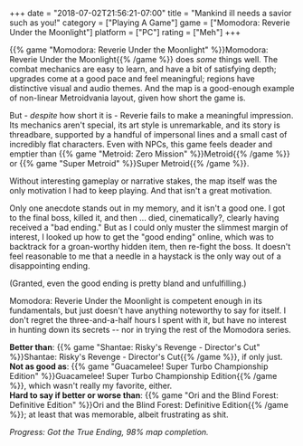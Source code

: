 +++
date = "2018-07-02T21:56:21-07:00"
title = "Mankind ill needs a savior such as you!"
category = ["Playing A Game"]
game = ["Momodora: Reverie Under the Moonlight"]
platform = ["PC"]
rating = ["Meh"]
+++

{{% game "Momodora: Reverie Under the Moonlight" %}}Momodora: Reverie Under the Moonlight{{% /game %}} does <i>some</i> things well.  The combat mechanics are easy to learn, and have a bit of satisfying depth; upgrades come at a good pace and feel meaningful; regions have distinctive visual and audio themes.  And the map is a good-enough example of non-linear Metroidvania layout, given how short the game is.

But - <i>despite</i> how short it is - Reverie fails to make a meaningful impression.  Its mechanics aren't special, its art style is unremarkable, and its story is threadbare, supported by a handful of impersonal lines and a small cast of incredibly flat characters.  Even with NPCs, this game feels deader and emptier than {{% game "Metroid: Zero Mission" %}}Metroid{{% /game %}} or {{% game "Super Metroid" %}}Super Metroid{{% /game %}}.

Without interesting gameplay or narrative stakes, the map itself was the only motivation I had to keep playing.  And that isn't a great motivation.

Only one anecdote stands out in my memory, and it isn't a good one.  I got to the final boss, killed it, and then ... died, cinematically?, clearly having received a "bad ending."  But as I could only muster the slimmest margin of interest, I looked up how to get the "good ending" online, which was to backtrack for a groan-worthy hidden item, then re-fight the boss.  It doesn't feel reasonable to me that a needle in a haystack is the only way out of a disappointing ending.

(Granted, even the good ending is pretty bland and unfulfilling.)

Momodora: Reverie Under the Moonlight is competent enough in its fundamentals, but just doesn't have anything noteworthy to say for itself.  I don't regret the three-and-a-half hours I spent with it, but have no interest in hunting down its secrets -- nor in trying the rest of the Momodora series.

<b>Better than</b>: {{% game "Shantae: Risky's Revenge - Director's Cut" %}}Shantae: Risky's Revenge - Director's Cut{{% /game %}}, if only just.  
<b>Not as good as</b>: {{% game "Guacamelee! Super Turbo Championship Edition" %}}Guacamelee! Super Turbo Championship Edition{{% /game %}}, which wasn't really my favorite, either.  
<b>Hard to say if better or worse than</b>: {{% game "Ori and the Blind Forest: Definitive Edition" %}}Ori and the Blind Forest: Definitive Edition{{% /game %}}; at least that was memorable, albeit frustrating as shit.

<i>Progress: Got the True Ending, 98% map completion.</i>
